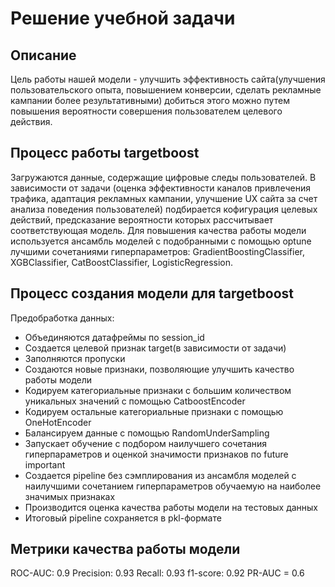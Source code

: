 # Решение учебной задачи

## Описание 
Цель работы нашей модели - улучшить эффективность сайта(улучшения пользовательского опыта, повышением конверсии, сделать рекламные кампании более результативными)
добиться этого можно путем повышения вероятности совершения пользователем целевого действия.

## Процесс работы targetboost
Загружаются данные, содержащие цифровые следы пользователей.
В зависимости от задачи (оценка эффективности каналов привлечения трафика, адаптация рекламных кампании, улучшение UX сайта за счет анализа поведения пользователей) подбирается кофигурация целевых действий, предсказание вероятности которых рассчитывает соответствующая модель.
Для повышения качества работы модели используется ансамбль моделей с подобранными с помощью optune лучшими сочетаниями гиперпараметров:
GradientBoostingClassifier,
XGBClassifier,
CatBoostClassifier,
LogisticRegression.

## Процесс создания модели для targetboost
Предобработка данных:
- Объединяются датафреймы по session_id
- Создается целевой признак target(в зависимости от задачи)
- Заполняются пропуски
- Создаются новые признаки, позволяющие улучшить качество работы модели
- Кодируем категориальные признаки с большим количеством уникальных значений с помощью CatboostEncoder
- Кодируем остальные категориальные признаки с помощью OneHotEncoder
- Балансируем данные с помощью RandomUnderSampling
- Запускает обучение с подбором наилучшего сочетания гиперпараметров и оценкой значимости признаков по future important
- Создается pipeline без сэмплирования из ансамбля моделей с наилучшими сочетанием гиперпараметров обучаемую на наиболее значимых признаках 
- Производится оценка качества работы модели на тестовых данных
- Итоговый pipeline сохраняется в pkl-формате 

## Метрики качества работы модели
ROC-AUC: 0.9
Precision: 0.93
Recall: 0.93
f1-score: 0.92
PR-AUC = 0.6





